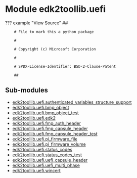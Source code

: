 Module edk2toollib.uefi
=======================

??? example "View Source"
        ##

        # File to mark this a python package

        #

        # Copyright (c) Microsoft Corporation

        #

        # SPDX-License-Identifier: BSD-2-Clause-Patent

        ##

Sub-modules
-----------
* [edk2toollib.uefi.authenticated_variables_structure_support](authenticated_variables_structure_support/)
* [edk2toollib.uefi.bmp_object](bmp_object/)
* [edk2toollib.uefi.bmp_object_test](bmp_object_test/)
* [edk2toollib.uefi.edk2](edk2/)
* [edk2toollib.uefi.fmp_auth_header](fmp_auth_header/)
* [edk2toollib.uefi.fmp_capsule_header](fmp_capsule_header/)
* [edk2toollib.uefi.fmp_capsule_header_test](fmp_capsule_header_test/)
* [edk2toollib.uefi.pi_firmware_file](pi_firmware_file/)
* [edk2toollib.uefi.pi_firmware_volume](pi_firmware_volume/)
* [edk2toollib.uefi.status_codes](status_codes/)
* [edk2toollib.uefi.status_codes_test](status_codes_test/)
* [edk2toollib.uefi.uefi_capsule_header](uefi_capsule_header/)
* [edk2toollib.uefi.uefi_multi_phase](uefi_multi_phase/)
* [edk2toollib.uefi.wincert](wincert/)